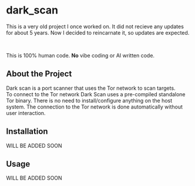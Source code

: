 # dark_scan
This is a very old project I once worked on. It did not recieve any updates for about 5 years.
Now I decided to reincarnate it, so updates are expected.  

<br>

This is 100% human code. **No** vibe coding or AI written code.

## About the Project

Dark scan is a port scanner that uses the Tor network to scan targets.  
To connect to the Tor network Dark Scan uses a pre-compiled standalone Tor binary.
There is no need to install/configure anything on the host system.
The connection to the Tor network is done automatically without user interaction.<br/>


## Installation

WILL BE ADDED SOON

## Usage

WILL BE ADDED SOON
